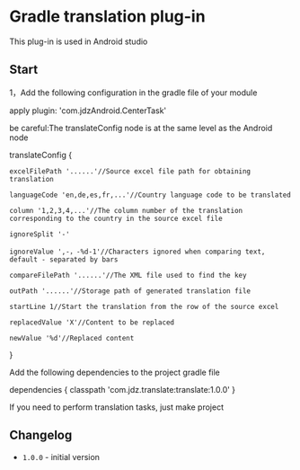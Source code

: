 # Gradle translation plug-in

This plug-in is used in Android studio

## Start

1，Add the following configuration in the gradle file of your module

apply plugin: 'com.jdzAndroid.CenterTask'

be careful:The translateConfig node is at the same level as the Android node

translateConfig
{    

    excelFilePath '......'//Source excel file path for obtaining translation
    
    languageCode 'en,de,es,fr,...'//Country language code to be translated
    
    column '1,2,3,4,...'//The column number of the translation corresponding to the country in the source excel file
    
    ignoreSplit '-'
    
    ignoreValue ',-，-%d-1'//Characters ignored when comparing text, default - separated by bars
    
    compareFilePath '......'//The XML file used to find the key
    
    outPath '......'//Storage path of generated translation file
    
    startLine 1//Start the translation from the row of the source excel
    
    replacedValue 'X'//Content to be replaced
    
    newValue '%d'//Replaced content
 }

Add the following dependencies to the project gradle file

dependencies 
{
     classpath 'com.jdz.translate:translate:1.0.0'
}

If you need to perform translation tasks, just make project

## Changelog
- `1.0.0` - initial version